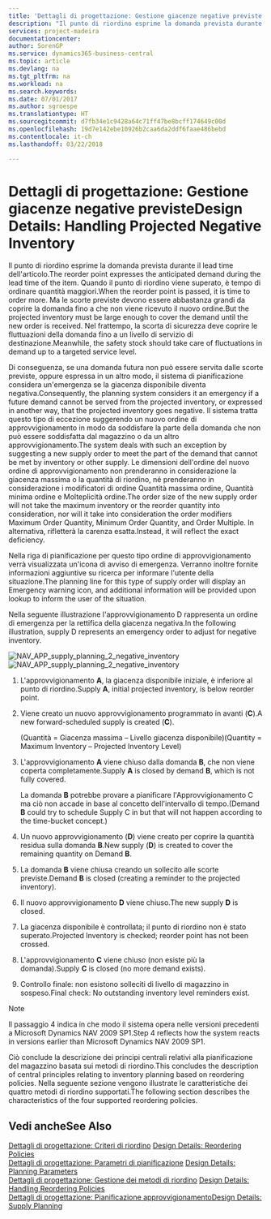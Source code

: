 ```yaml
---
title: 'Dettagli di progettazione: Gestione giacenze negative previste | Microsoft Docs'
description: "Il punto di riordino esprime la domanda prevista durante il lead time dell'articolo. Quando il punto di riordino viene superato, è tempo di ordinare quantità maggiori. Ma le scorte previste devono essere abbastanza grandi da coprire la domanda fino a che non viene ricevuto il nuovo ordine. Nel frattempo, la scorta di sicurezza deve coprire le fluttuazioni della domanda fino a un livello di servizio di destinazione."
services: project-madeira
documentationcenter: 
author: SorenGP
ms.service: dynamics365-business-central
ms.topic: article
ms.devlang: na
ms.tgt_pltfrm: na
ms.workload: na
ms.search.keywords: 
ms.date: 07/01/2017
ms.author: sgroespe
ms.translationtype: HT
ms.sourcegitcommit: d7fb34e1c9428a64c71ff47be8bcff174649c00d
ms.openlocfilehash: 19d7e142ebe10926b2caa6da2ddf6faae486bebd
ms.contentlocale: it-ch
ms.lasthandoff: 03/22/2018

---
```

# <a name="design-details-handling-projected-negative-inventory"></a><span data-ttu-id="901f7-106">Dettagli di progettazione: Gestione giacenze negative previste</span><span class="sxs-lookup"><span data-stu-id="901f7-106">Design Details: Handling Projected Negative Inventory</span></span>
<span data-ttu-id="901f7-107">Il punto di riordino esprime la domanda prevista durante il lead time dell'articolo.</span><span class="sxs-lookup"><span data-stu-id="901f7-107">The reorder point expresses the anticipated demand during the lead time of the item.</span></span> <span data-ttu-id="901f7-108">Quando il punto di riordino viene superato, è tempo di ordinare quantità maggiori.</span><span class="sxs-lookup"><span data-stu-id="901f7-108">When the reorder point is passed, it is time to order more.</span></span> <span data-ttu-id="901f7-109">Ma le scorte previste devono essere abbastanza grandi da coprire la domanda fino a che non viene ricevuto il nuovo ordine.</span><span class="sxs-lookup"><span data-stu-id="901f7-109">But the projected inventory must be large enough to cover the demand until the new order is received.</span></span> <span data-ttu-id="901f7-110">Nel frattempo, la scorta di sicurezza deve coprire le fluttuazioni della domanda fino a un livello di servizio di destinazione.</span><span class="sxs-lookup"><span data-stu-id="901f7-110">Meanwhile, the safety stock should take care of fluctuations in demand up to a targeted service level.</span></span>  

 <span data-ttu-id="901f7-111">Di conseguenza, se una domanda futura non può essere servita dalle scorte previste, oppure espressa in un altro modo, il sistema di pianificazione considera un'emergenza se la giacenza disponibile diventa negativa.</span><span class="sxs-lookup"><span data-stu-id="901f7-111">Consequently, the planning system considers it an emergency if a future demand cannot be served from the projected inventory, or expressed in another way, that the projected inventory goes negative.</span></span> <span data-ttu-id="901f7-112">Il sistema tratta questo tipo di eccezione suggerendo un nuovo ordine di approvvigionamento in modo da soddisfare la parte della domanda che non può essere soddisfatta dal magazzino o da un altro approvvigionamento.</span><span class="sxs-lookup"><span data-stu-id="901f7-112">The system deals with such an exception by suggesting a new supply order to meet the part of the demand that cannot be met by inventory or other supply.</span></span> <span data-ttu-id="901f7-113">Le dimensioni dell'ordine del nuovo ordine di approvvigionamento non prenderanno in considerazione la giacenza massima o la quantità di riordino, né prenderanno in considerazione i modificatori di ordine Quantità massima ordine, Quantità minima ordine e Molteplicità ordine.</span><span class="sxs-lookup"><span data-stu-id="901f7-113">The order size of the new supply order will not take the maximum inventory or the reorder quantity into consideration, nor will it take into consideration the order modifiers Maximum Order Quantity, Minimum Order Quantity, and Order Multiple.</span></span> <span data-ttu-id="901f7-114">In alternativa, rifletterà la carenza esatta.</span><span class="sxs-lookup"><span data-stu-id="901f7-114">Instead, it will reflect the exact deficiency.</span></span>  

 <span data-ttu-id="901f7-115">Nella riga di pianificazione per questo tipo ordine di approvvigionamento verrà visualizzata un'icona di avviso di emergenza. Verranno inoltre fornite informazioni aggiuntive su ricerca per informare l'utente della situazione.</span><span class="sxs-lookup"><span data-stu-id="901f7-115">The planning line for this type of supply order will display an Emergency warning icon, and additional information will be provided upon lookup to inform the user of the situation.</span></span>  

 <span data-ttu-id="901f7-116">Nella seguente illustrazione l'approvvigionamento D rappresenta un ordine di emergenza per la rettifica della giacenza negativa.</span><span class="sxs-lookup"><span data-stu-id="901f7-116">In the following illustration, supply D represents an emergency order to adjust for negative inventory.</span></span>  

 <span data-ttu-id="901f7-117">![](media/nav_app_supply_planning_2_negative_inventory.png "NAV_APP_supply_planning_2_negative_inventory")</span><span class="sxs-lookup"><span data-stu-id="901f7-117">![](media/nav_app_supply_planning_2_negative_inventory.png "NAV_APP_supply_planning_2_negative_inventory")</span></span>  

1.  <span data-ttu-id="901f7-118">L'approvvigionamento **A**, la giacenza disponibile iniziale, è inferiore al punto di riordino.</span><span class="sxs-lookup"><span data-stu-id="901f7-118">Supply **A**, initial projected inventory, is below reorder point.</span></span>  

2.  <span data-ttu-id="901f7-119">Viene creato un nuovo approvvigionamento programmato in avanti (**C**).</span><span class="sxs-lookup"><span data-stu-id="901f7-119">A new forward-scheduled supply is created (**C**).</span></span>  

     <span data-ttu-id="901f7-120">(Quantità = Giacenza massima – Livello giacenza disponibile)</span><span class="sxs-lookup"><span data-stu-id="901f7-120">(Quantity = Maximum Inventory – Projected Inventory Level)</span></span>  

3.  <span data-ttu-id="901f7-121">L'approvvigionamento **A** viene chiuso dalla domanda **B**, che non viene coperta completamente.</span><span class="sxs-lookup"><span data-stu-id="901f7-121">Supply **A** is closed by demand **B**, which is not fully covered.</span></span>  

     <span data-ttu-id="901f7-122">La domanda **B** potrebbe provare a pianificare l'Approvvigionamento C ma ciò non accade in base al concetto dell'intervallo di tempo.</span><span class="sxs-lookup"><span data-stu-id="901f7-122">(Demand **B** could try to schedule Supply C in but that will not happen according to the time-bucket concept.)</span></span>  

4.  <span data-ttu-id="901f7-123">Un nuovo approvvigionamento (**D**) viene creato per coprire la quantità residua sulla domanda **B**.</span><span class="sxs-lookup"><span data-stu-id="901f7-123">New supply (**D**) is created to cover the remaining quantity on Demand **B**.</span></span>  

5.  <span data-ttu-id="901f7-124">La domanda **B** viene chiusa creando un sollecito alle scorte previste.</span><span class="sxs-lookup"><span data-stu-id="901f7-124">Demand **B** is closed (creating a reminder to the projected inventory).</span></span>  

6.  <span data-ttu-id="901f7-125">Il nuovo approvvigionamento **D** viene chiuso.</span><span class="sxs-lookup"><span data-stu-id="901f7-125">The new supply **D** is closed.</span></span>  

7.  <span data-ttu-id="901f7-126">La giacenza disponibile è controllata; il punto di riordino non è stato superato.</span><span class="sxs-lookup"><span data-stu-id="901f7-126">Projected Inventory is checked; reorder point has not been crossed.</span></span>  

8.  <span data-ttu-id="901f7-127">L'approvvigionamento **C** viene chiuso (non esiste più la domanda).</span><span class="sxs-lookup"><span data-stu-id="901f7-127">Supply **C** is closed (no more demand exists).</span></span>  

9. <span data-ttu-id="901f7-128">Controllo finale: non esistono solleciti di livello di magazzino in sospeso.</span><span class="sxs-lookup"><span data-stu-id="901f7-128">Final check: No outstanding inventory level reminders exist.</span></span>  

> [!NOTE]  
>  <span data-ttu-id="901f7-129">Il passaggio 4 indica in che modo il sistema opera nelle versioni precedenti a Microsoft Dynamics NAV 2009 SP1.</span><span class="sxs-lookup"><span data-stu-id="901f7-129">Step 4 reflects how the system reacts in versions earlier than Microsoft Dynamics NAV 2009 SP1.</span></span>  

 <span data-ttu-id="901f7-130">Ciò conclude la descrizione dei principi centrali relativi alla pianificazione del magazzino basata sui metodi di riordino.</span><span class="sxs-lookup"><span data-stu-id="901f7-130">This concludes the description of central principles relating to inventory planning based on reordering policies.</span></span> <span data-ttu-id="901f7-131">Nella seguente sezione vengono illustrate le caratteristiche dei quattro metodi di riordino supportati.</span><span class="sxs-lookup"><span data-stu-id="901f7-131">The following section describes the characteristics of the four supported reordering policies.</span></span>  

## <a name="see-also"></a><span data-ttu-id="901f7-132">Vedi anche</span><span class="sxs-lookup"><span data-stu-id="901f7-132">See Also</span></span>  
 <span data-ttu-id="901f7-133">[Dettagli di progettazione: Criteri di riordino](design-details-reordering-policies.md) </span><span class="sxs-lookup"><span data-stu-id="901f7-133">[Design Details: Reordering Policies](design-details-reordering-policies.md) </span></span>  
 <span data-ttu-id="901f7-134">[Dettagli di progettazione: Parametri di pianificazione](design-details-planning-parameters.md) </span><span class="sxs-lookup"><span data-stu-id="901f7-134">[Design Details: Planning Parameters](design-details-planning-parameters.md) </span></span>  
 <span data-ttu-id="901f7-135">[Dettagli di progettazione: Gestione dei metodi di riordino](design-details-handling-reordering-policies.md) </span><span class="sxs-lookup"><span data-stu-id="901f7-135">[Design Details: Handling Reordering Policies](design-details-handling-reordering-policies.md) </span></span>  
 [<span data-ttu-id="901f7-136">Dettagli di progettazione: Pianificazione approvvigionamento</span><span class="sxs-lookup"><span data-stu-id="901f7-136">Design Details: Supply Planning</span></span>](design-details-supply-planning.md)

